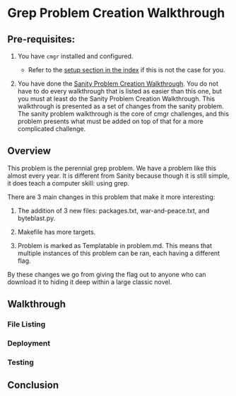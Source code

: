 # Grep Problem Creation Walkthrough



## Pre-requisites:

1. You have `cmgr` installed and configured.
    - Refer to the [setup section in the index](/README.md#setup)
      if this is not the case for you.

2. You have done the [Sanity Problem Creation Walkthrough](/example-problems/sanity-static-flag/README.md).
   You do not have to do every walkthrough that is listed as easier than this
   one, but you must at least do the Sanity Problem Creation Walkthrough. 
   This walkthrough is presented as a set of changes from the sanity problem.
   The sanity problem walkthrough is the core of cmgr challenges, and this 
   problem presents what must be added on top of that for a more complicated
   challenge.



## Overview

This problem is the perennial grep problem. We have a problem like this almost
every year. It is different from Sanity because though it is still simple, it
does teach a computer skill: using grep.

There are 3 main changes in this problem that make it more interesting:

1. The addition of 3 new files: packages.txt, war-and-peace.txt, and 
   byteblast.py.

2. Makefile has more targets.

3. Problem is marked as Templatable in problem.md. This means that multiple
   instances of this problem can be ran, each having a different flag.

By these changes we go from giving the flag out to anyone who can download it
to hiding it deep within a large classic novel.

## Walkthrough

### File Listing

### Deployment

### Testing

## Conclusion


